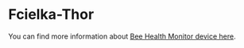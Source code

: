 # Fcielka-Thor

You can find more information about [Bee Health Monitor device here](https://github.com/boortel/Bee-Health-Monitor).
